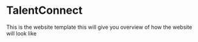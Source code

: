 # TalentConnect
This is the website template 
this will give you overview of how the website will look like

